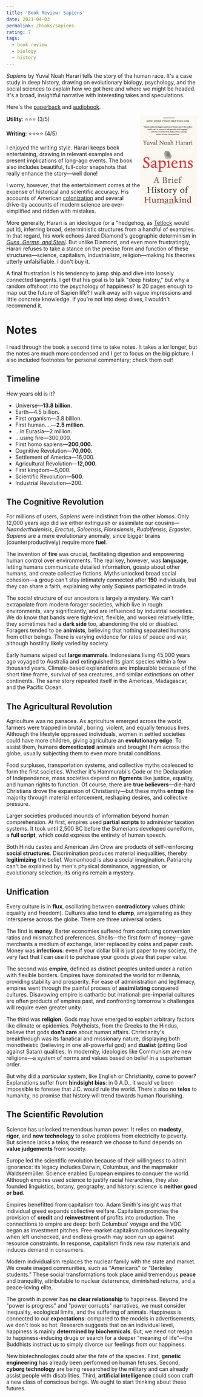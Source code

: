 ```yaml
---
title: 'Book Review: Sapiens'
date: 2021-04-03
permalink: /books/sapiens
rating: 7
tags:
  - book review
  - biology
  - history
---
```


*Sapiens* by Yuval Noah Harari tells the story of the human race. It's a case study in deep history, drawing on evolutionary biology, psychology, and the social sciences to explain how we got here and where we might be headed. It's a broad, insightful narrative with interesting takes and speculations.

Here's the [paperback](https://www.amazon.com/Sapiens-Humankind-Yuval-Noah-Harari/dp/0062316095) and [audiobook](https://www.audible.com/pd/Sapiens-Audiobook/B0741G911Q).

<img align="right" width="30%" src="/images/books/sapiens.jpg">

**Utility**: ⭐⭐⭐ (3/5)

**Writing**: ⭐⭐⭐⭐ (4/5)

I enjoyed the writing style. Harari keeps book entertaining, drawing in relevant examples and present implications of long-ago events. The book also includes beautiful, full-color snapshots that really enhance the story—well done!

I worry, however, that the entertainment comes at the expense of historical and scientific accuracy. His accounts of American [colonization](https://revolutioninfiction.wordpress.com/2016/05/24/harari-sapiens-and-historical-accuracy-does-it-matter/) and several drive-by accounts of modern science are over-simplified and ridden with mistakes.

More generally, Harari is an ideologue (or a "hedgehog, as [Tetlock](decision-making) would put it), inferring broad, deterministic structures from a handful of examples. In that regard, his work echoes Jared Diamond's geographic determinism in [*Guns, Germs, and Steel*](). But unlike Diamond, and even more frustratingly, Harari refuses to take a stance on the precise form and function of these structures—science, capitalism, industrialism, religion—making his theories utterly unfalsifiable. I don't buy it.

A final frustration is his tendency to jump ship and dive into loosely connected tangents. I get that his goal is to talk "deep history," but why a random offshoot into the psychology of happiness? Is 20 pages enough to map out the future of Sapien life? I walk away with vague impressions and little concrete knowledge. If you're not into deep dives, I wouldn't recommend it.

Notes
===

I read through the book a second time to take notes. It takes a *lot* longer, but the notes are much more condensed and I get to focus on the big picture. I also included footnotes for personal commentary; check them out!

## Timeline

How years old is it?

- Universe—**13.8 billion**.
- Earth—4.5 billion.
- First organism—3.8 billion.
- First human....—**2.5 million.**
- ...in Eurasia—2 million.
- ...using fire—300,000.
- First homo sapiens—**200,000.**
- Cognitive Revolution—**70,000.**
- Settlement of America—16,000.
- Agricultural Revolution—**12,000.**
- First kingdom—5,000.
- Scientific Revolution—**500.**
- Industrial Revolution—200.

## The Cognitive Revolution

For millions of users, *Sapiens* were indistinct from the other *Homos*. Only 12,000 years ago did we either extinguish or assimilate our cousins—*Neanderthalenisis*, *Erectus*, *Soloensis*, *Floresiensis*, *Rudolfensis*, *Ergaster*. *Sapiens* are a mere evolutionary anomaly, since bigger brains (counterproductively) require more **fuel**.

The invention of **fire** was crucial, facilitating digestion and empowering human control over environments. The real key, however, was **language**, letting humans communicate detailed information, gossip about other humans, and create collective fictions. Myths unlocked broad social cohesion—a group can't stay intimately connected after **150** individuals, but they can share a faith, explaining why only *Sapiens* participated in trade.

The social structure of our ancestors is largely a mystery. We can't extrapolate from modern forager societies, which live in rough environments, vary significantly, and are influenced by industrial societies. We do know that bands were tight-knit, flexible, and worked relatively little; they sometimes had a **dark side** too, abandoning the old or disabled. Foragers tended to be **animists**, believing that nothing separated humans from other beings. There is varying evidence for rates of peace and war, although hostility likely varied by society.

Early humans wiped out **large mammals**. Indonesians living 45,000 years ago voyaged to Australia and extinguished its giant species within a few thousand years. Climate-based explanations are implausible because of the short time frame, survival of sea creatures, and similar extinctions on other continents. The same story repeated itself in the Americas, Madagascar, and the Pacific Ocean.

## The Agricultural Revolution

Agriculture was no panacea. As agriculture emerged across the world, farmers were trapped in brutal , boring, violent, and equally tenuous lives. Although the lifestyle oppressed individuals, women in settled societies could have more children, giving agriculture an **evolutionary edge**. To assist them, humans **domesticated** animals and brought them across the globe, usually subjecting them to even more brutal conditions.

Food surpluses, transportation systems, and collective myths coalesced to form the first societies. Whether it's Hammurabi's Code or the Declaration of Independence, mass societies depend on **figments** like justice, equality, and human rights to function. Of course, there are **true believers**—die-hard Christians drove the expansion of Christianity—but these myths **entrap** the majority through material enforcement, reshaping desires, and collective pressure.

Larger societies produced mounds of information beyond human comprehension. At first, empires used **partial scripts** to administer taxation systems. It took until 2,500 BC before the Sumerians developed cuneiform, a **full script**, which could express the entirety of human speech.

Both Hindu castes and American Jim Crow are products of self-reinforcing **social structures**. Discrimination produces material inequalities, thereby **legitimizing**  the belief. Womanhood is also a social imagination. Patriarchy can't be explained by men's physical dominance, aggression, or evolutionary selection; its origins remain a mystery.

## Unification

Every culture is in **flux**, oscillating between **contradictory** values (think: equality and freedom). Cultures also tend to **clump**, amalgamating as they intersperse across the globe. There are three universal orders.

The first is **money**. Barter economies suffered from confusing conversion ratios and mismatched preferences. Shells—the first form of money—gave merchants a medium of exchange, later replaced by coins and paper cash. Money was **infectious**: even if your dollar bill is just paper to my society, the very fact that I can use it to purchase your goods *gives* that paper value.

The second was **empire**, defined as distinct peoples united under a nation with flexible borders. Empires have dominated the world for millennia, providing stability and prosperity. For ease of administration and legitimacy, empires went through the painful process of **assimilating** conquered cultures. Disavowing empire is cathartic but irrational: pre-imperial cultures are often products of empires past, and confronting tomorrow's challenges will require even greater unity.

The third was **religion**. Gods may have emerged to explain arbitrary factors like climate or epidemics. Polytheists, from the Greeks to the Hindus, believe that gods **don't care** about human affairs. Christianity's breakthrough was its fanatical and missionary nature, displaying both monotheistic (believing in one all-powerful god) and **dualist** (pitting God against Satan) qualities. In modernity, ideologies like Communism are new religions—a system of norms and values based on belief in a superhuman order.

But why did a *particular* system, like English or Christianity, come to power? Explanations suffer from **hindsight bias**: in 0 A.D., it would've been impossible to foresee that J.C. would rule the world. There's also no **telos** to humanity, no promise that history will trend towards human flourishing.

## The Scientific Revolution

Science has unlocked tremendous human power. It relies on **modesty**, **rigor**, and **new technology** to solve problems from electricity to poverty. But science lacks a telos; the research we choose to fund depends on **value judgements** from society.

Europe led the scientific revolution because of their willingness to admit ignorance: its legacy includes Darwin, Columbus, and the mapmaker Waldseemüller. Science enabled European empires to conquer the world. Although empires used science to justify racial hierarchies, they also founded linguistics, botany, geography, and history: science is **neither good or bad.**

Empires benefitted from capitalism too. Adam Smith's insight was that individual greed expands collective welfare. Capitalism promotes the provision of **credit** and **reinvestment** of profits into production. The connections to empire are deep: both Columbus' voyage and the VOC began as investment pitches. Free-market capitalism produces inequality when left unchecked, and endless growth may soon run up against resource constraints. In response, capitalism finds new raw materials and induces demand in consumers.

Modern individualism replaces the nuclear family with the state and market. We create imaged communities, such as "Americans" or "Berkeley students." These social transformations took place amid tremendous **peace** and tranquility, attributable to nuclear deterrence, diminished returns, and a peace-loving elite.

The growth in power has **no clear relationship** to happiness. Beyond the "power is progress" and "power corrupts" narratives, we must consider inequality, ecological limits, and the suffering of animals. Happiness is connected to our **expectations**: compared to the models in advertisements, we don't look so hot. Research suggests that on an individual level, happiness is mainly **determined by biochemicals**. But, we need not resign to happiness-inducing drugs or search for a deeper "meaning of life"—the Buddhists instruct us to simply divorce our feelings from our happiness.

New biotechnologies could alter the fate of the species. First, **genetic engineering** has already been performed on human fetuses. Second, **cyborg technology** are being researched by the military and can already assist people with disabilities. Third, **artificial intelligence** could soon craft a new class of conscious beings. We ought to start thinking about these futures.
